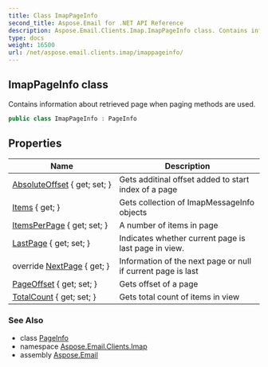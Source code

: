 ```yaml
---
title: Class ImapPageInfo
second_title: Aspose.Email for .NET API Reference
description: Aspose.Email.Clients.Imap.ImapPageInfo class. Contains information about retrieved page when paging methods are used
type: docs
weight: 16500
url: /net/aspose.email.clients.imap/imappageinfo/
---
```

## ImapPageInfo class

Contains information about retrieved page when paging methods are used.

```csharp
public class ImapPageInfo : PageInfo
```

## Properties

| Name | Description |
| --- | --- |
| [AbsoluteOffset](../../aspose.email.clients/pageinfo/absoluteoffset/) { get; set; } | Gets additinal offset added to start index of a page |
| [Items](../../aspose.email.clients.imap/imappageinfo/items/) { get; } | Gets collection of ImapMessageInfo objects |
| [ItemsPerPage](../../aspose.email.clients/pageinfo/itemsperpage/) { get; set; } | A number of items in page |
| [LastPage](../../aspose.email.clients/pageinfo/lastpage/) { get; set; } | Indicates whether current page is last page in view. |
| override [NextPage](../../aspose.email.clients.imap/imappageinfo/nextpage/) { get; } | Information of the next page or null if current page is last |
| [PageOffset](../../aspose.email.clients/pageinfo/pageoffset/) { get; set; } | Gets offset of a page |
| [TotalCount](../../aspose.email.clients/pageinfo/totalcount/) { get; set; } | Gets total count of items in view |

### See Also

* class [PageInfo](../../aspose.email.clients/pageinfo/)
* namespace [Aspose.Email.Clients.Imap](../../aspose.email.clients.imap/)
* assembly [Aspose.Email](../../)


